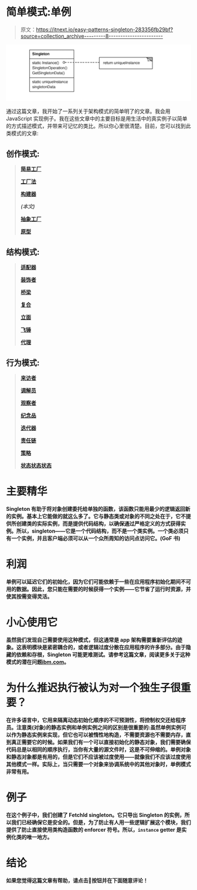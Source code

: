 # 简单模式:单例

> 原文：<https://itnext.io/easy-patterns-singleton-283356fb29bf?source=collection_archive---------8----------------------->

![](img/d72eda2fabb8e02bc2c726a450efa9d5.png)

通过这篇文章，我开始了一系列关于架构模式的简单明了的文章。我会用 JavaScript 实现例子。我在这些文章中的主要目标是用生活中的真实例子以简单的方式描述模式，并带来可记忆的类比。所以你心里很清楚。目前，您可以找到此类模式的文章:

## 创作模式:

> [**简易工厂**](/easy-patterns-simple-factory-b946a086fd7e)
> 
> [**工厂法**](/easy-patterns-factory-method-5f27385ac5c)
> 
> [**构建器**](/easy-patterns-builder-d85655bcf8aa)
> 
> [](/easy-patterns-singleton-283356fb29bf)*****(本文)*****
> 
> ****[**抽象工厂**](/easy-patterns-abstract-factory-2325cb398fc6)****
> 
> ****[**原型**](/easy-patterns-prototype-e03ec6962f89)****

## ****结构模式:****

> ****[**适配器**](/easy-patterns-adapter-9b5806cb346f)****
> 
> ****[**装饰者**](/easy-patterns-decorator-eaa96c0550ea)****
> 
> ****[**桥梁**](/easy-patterns-bridge-28d50dc25f9f)****
> 
> ****[**复合**](/easy-patterns-composite-8b28aa1f158)****
> 
> ****[**立面**](/easy-patterns-facade-8cb185f4f44f)****
> 
> ****[**飞锤**](/easy-patterns-flyweight-dab4c018f7f5)****
> 
> ****[**代理**](/easy-patterns-proxy-45fc3a648020)****

## ****行为模式:****

> ****[**来访者**](/easy-patterns-visitor-b8ef57eb957)****
> 
> ****[**调解员**](/easy-patterns-mediator-e0bf18fefdf9)****
> 
> ****[**观察者**](/easy-patterns-observer-63c832d41ffd)****
> 
> ****[**纪念品**](/easy-patterns-memento-ce966cec7478)****
> 
> ****[**迭代器**](/easy-patterns-iterator-f5c0dd85957)****
> 
> ****[**责任链**](/easy-patterns-chain-of-responsibility-9a84307ad837)****
> 
> ****[**策略**](/easy-patterns-strategy-ecb6f6fc0ef3)****
> 
> ****[状态**状态**状态](/easy-patterns-state-ec87a1a487b4)****

# ****主要精华****

****Singleton 有助于将对象创建委托给单独的函数，该函数只能用最少的逻辑返回新的实例。基本上它能做的就这么多了。它与静态类或对象的不同之处在于，它不提供所创建类的实际实例，而是提供代码结构，以确保通过严格定义的方式获得实例。所以，singleton——它是一个**代码结构**，而不是一个类实例。一个类必须只有一个实例，并且客户端必须可以从一个众所周知的访问点访问它。(GoF 书)****

# ****利润****

****单例可以延迟它们的初始化，因为它们可能依赖于一些在应用程序初始化期间不可用的数据。因此，您只能在需要的时候获得一个实例——它节省了运行时资源，并使其按需变得灵活。****

# ****小心使用它****

****虽然我们发现自己需要使用这种模式，但这通常是 app 架构需要重新评估的迹象。这表明模块是紧密耦合的，或者逻辑过度分散在应用程序的许多部分。由于隐藏的依赖和存根，Singleton 可能更难测试。请参考这篇文章，阅读更多关于这种模式的潜在问题[ibm.com](https://www.ibm.com/developerworks/webservices/library/co-single/index.html)。****

# ****为什么推迟执行被认为对一个独生子很重要？****

****在许多语言中，它用来隔离动态初始化顺序的不可预测性，将控制权交还给程序员。注意类(对象)的静态实例和单例实例之间的区别是很重要的:虽然单例实例可以作为静态实例来实现，但它也可以被惰性地构造，不需要资源也不需要内存，直到真正需要它的时候。如果我们有一个可以直接初始化的静态对象，我们需要确保代码总是以相同的顺序执行，当你有大量的源文件时，这是不可伸缩的。单例对象和静态对象都是有用的，但是它们不应该被过度使用——就像我们不应该过度使用其他模式一样。实际上，当只需要一个对象来协调系统中的其他对象时，单例模式非常有用。****

# ****例子****

****在这个例子中，我们创建了 FetchId singleton。它只导出 Singleton 的实例，所以我们已经确保它是安全的。但是，为了防止有人用一些逻辑扩展这个模块，我们提供了防止直接使用类构造函数的 enforcer 符号。所以，`instance` getter 是实例化类的唯一地方。****

# ****结论****

****如果您觉得这篇文章有帮助，请点击👏按钮并在下面随意评论！****